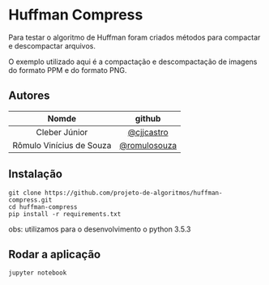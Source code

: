 # Huffman Compress

Para testar o algoritmo de Huffman foram criados métodos para compactar e descompactar arquivos.

O exemplo utilizado aqui é a compactação e descompactação de imagens do formato PPM e do formato PNG.

## Autores

| Nomde | github |
|:-----:|:------:|
| Cleber Júnior | [@cjjcastro](https://github.com/cjjcastro/) |
| Rômulo Vinícius de Souza | [@romulosouza](https://github.com/romulosouza/) |

## Instalação

```
git clone https://github.com/projeto-de-algoritmos/huffman-compress.git
cd huffman-compress
pip install -r requirements.txt
```

obs: utilizamos para o desenvolvimento o python 3.5.3

## Rodar a aplicação

```
jupyter notebook
```
